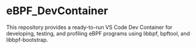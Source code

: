 # eBPF_DevContainer
This repository provides a ready-to-run VS Code Dev Container for developing, testing, and profiling eBPF programs using libbpf, bpftool, and libbpf-bootstrap.
